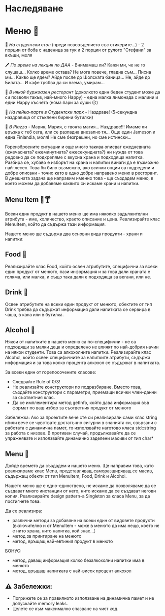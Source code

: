 # Наследяване

# Меню 📂
🍴 *На студентски стол* (преди нововъдението със стикерите...) - 2 порции от боба с наденица за тук и 2 порции от рулото "Стефани" 
за вкъщи, моля

🖊️ *По време на лекция по ДАА* - Внимамаш ли? Кажи ми, че не го слушаш... Колко време остава? Не мога повече, гладна съм... Писна 
ми... Какво ще ядем? Айде после до Шопската баница... Не, айде до Билата... И кафе трябва да си взема, умирам...

🦞 *В някой буржоазен ресторант* (доколкото един беден студент може да си позволи такъв, най-много Happy) - една малка лимонада с 
малини и едни Happy късчета (няма пари за суши 😢)

🍻 *На пейка-парти в Студентски парк* - Наздраве! (5-секундна наздравица от стъклени бирени бутилки)

👯 *В Plazza* - Мария, Мария, с твоята магия... Наздраве!!! Имаме ли връзка с теб сега, или се разпадна внезапно тя... Още един 
Jameson и една Finlandia, моля! Не сме безгрешни, но сме истински...

Гореизброените ситуации и още много такива описват ежедневната (ежечасната? ежеминутната? ежесекундната?) ни нужда от това редовно 
да се подкрепяме с вкусна храна и подходяща напитка. Разбира се, хубаво е изборът на храна и напитки винаги да е възможно най-лесен. 
Това би било възможно, ако всички опции са подредени и добре описани - точно като в едно добре направено меню в ресторант. В 
днешната задача ще направим именно това - ще създадем меню, в което можем да добавяме каквито си искаме храни и напитки.

## Menu Item 🍗🍸
Всеки един продукт в нашето меню ще има няколко задължителни атрибута - име, количество, кракто описание и цена. Реализирайте клас 
MenuItem, който да съдържа тази информация.

Нашето меню ще съдържа два основни вида продукти - храни и напитки:

## Food 🍔
Реализирайте клас Food, който освен атрибутите, специфични за всеки един продукт от менюто, пази информация и за това дали храната 
е голяма, или малка, и също така дали е подходяща за вегани, или не.

## Drink 🥤
Освен атрибутите на всеки един продукт от менюто, обектите от тип Drink трябва да съдържат информация дали напитката се сервира в 
чаша, в кана или в бутилка.

## Alcohol 🥃
Някои от напитките в нашето меню са по-специфични - не са подходящи за малки деца и определено не влияят по най-добрия начин на 
някои студенти. Това са алкохолните напитки. Реализирайте клас Alcohol, който освен специфичните за напитките атрибути, съдържа 
информация и за това колко процента алкохол се съдържат в напитката.

За всеки един от горепосочените класове:
  - Следвайте Rule of 0/3!
  - Не реализайте конструктори по подразбиране. Вместо това, създайте конструктори с параметри, приемащи всички член-данни за 
съответния клас.
  - Да се имплементира метод getInfo, който дава информация във формат по ваш избор за съответния продукт от менюто

Забележка: Ако за проектите вече сте си реализирали сами клас string и/или вече се чувствате достатъчно сигурни в знанията си, 
свързани с работата с динамична памет, то използвайте наготово класа std::string за работа с низове. В противен случай, 
продължавайте да се упражнявате и използвайте динамично заделени масиви от тип char*

## Menu 📝
Дойде времето да създадем и нашето меню. Ще направим това, като реализираме клас Menu, представляващ саморазширяващ се масив, 
съдържащ обекти от тип MenuItem, Food, Drink и Alcohol.

Нашето меню ще е едно-единствено, не искаме да позволяваме да се създават много инстанции от него, нито искаме да се създават 
негови копия. Реализирайте design pattern-a Singleton за класа Menu, за да постигнете това.

Да се реализира:
  - различни методи за добавяне на всеки един от видовете продукти (включително и от MenuItem - може в менюто да има нещо, което не е 
нито храна, нито напитка, кой знае...)
  - метод за принтиране на менюто
  - метод, връщащ най-евтиния продукт в менюто

БОНУС:
  - метод, даващ информация колко безалкохолни напитки има в менюто
  - метод, връщаш напитката с най-висок процент алкохол

## ⚠️ Забележки:
  - Погрижете се за правилното използване на динамична памет и не допускайте memory leaks.
  - Целете се към максимално спазване на чист код.
